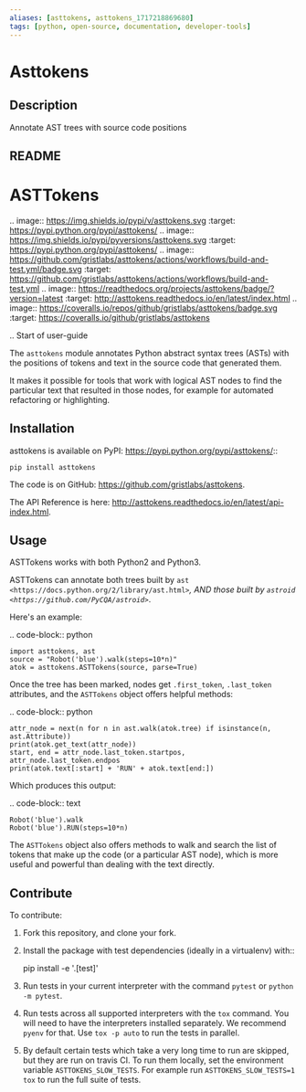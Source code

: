 ```yaml
---
aliases: [asttokens, asttokens_1717218869680]
tags: [python, open-source, documentation, developer-tools]
---
```


# Asttokens

## Description

Annotate AST trees with source code positions

## README

ASTTokens
=========

.. image:: https://img.shields.io/pypi/v/asttokens.svg
    :target: https://pypi.python.org/pypi/asttokens/
.. image:: https://img.shields.io/pypi/pyversions/asttokens.svg
    :target: https://pypi.python.org/pypi/asttokens/
.. image:: https://github.com/gristlabs/asttokens/actions/workflows/build-and-test.yml/badge.svg
    :target: https://github.com/gristlabs/asttokens/actions/workflows/build-and-test.yml
.. image:: https://readthedocs.org/projects/asttokens/badge/?version=latest
    :target: http://asttokens.readthedocs.io/en/latest/index.html
.. image:: https://coveralls.io/repos/github/gristlabs/asttokens/badge.svg
    :target: https://coveralls.io/github/gristlabs/asttokens

.. Start of user-guide

The ``asttokens`` module annotates Python abstract syntax trees (ASTs) with the positions of tokens
and text in the source code that generated them.

It makes it possible for tools that work with logical AST nodes to find the particular text that
resulted in those nodes, for example for automated refactoring or highlighting.

Installation
------------
asttokens is available on PyPI: https://pypi.python.org/pypi/asttokens/::

    pip install asttokens

The code is on GitHub: https://github.com/gristlabs/asttokens.

The API Reference is here: http://asttokens.readthedocs.io/en/latest/api-index.html.

Usage
-----
ASTTokens works with both Python2 and Python3.

ASTTokens can annotate both trees built by `ast <https://docs.python.org/2/library/ast.html>`_,
AND those built by `astroid <https://github.com/PyCQA/astroid>`_.

Here's an example:

.. code-block:: python

    import asttokens, ast
    source = "Robot('blue').walk(steps=10*n)"
    atok = asttokens.ASTTokens(source, parse=True)

Once the tree has been marked, nodes get ``.first_token``, ``.last_token`` attributes, and
the ``ASTTokens`` object offers helpful methods:

.. code-block:: python

    attr_node = next(n for n in ast.walk(atok.tree) if isinstance(n, ast.Attribute))
    print(atok.get_text(attr_node))
    start, end = attr_node.last_token.startpos, attr_node.last_token.endpos
    print(atok.text[:start] + 'RUN' + atok.text[end:])

Which produces this output:

.. code-block:: text

    Robot('blue').walk
    Robot('blue').RUN(steps=10*n)

The ``ASTTokens`` object also offers methods to walk and search the list of tokens that make up
the code (or a particular AST node), which is more useful and powerful than dealing with the text
directly.


Contribute
----------

To contribute:

1. Fork this repository, and clone your fork.
2. Install the package with test dependencies (ideally in a virtualenv) with::

    pip install -e '.[test]'

3. Run tests in your current interpreter with the command ``pytest`` or ``python -m pytest``.
4. Run tests across all supported interpreters with the ``tox`` command. You will need to have the interpreters installed separately. We recommend ``pyenv`` for that. Use ``tox -p auto`` to run the tests in parallel.
5. By default certain tests which take a very long time to run are skipped, but they are run on travis CI. To run them locally, set the environment variable ``ASTTOKENS_SLOW_TESTS``. For example run ``ASTTOKENS_SLOW_TESTS=1 tox`` to run the full suite of tests.
